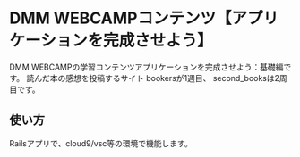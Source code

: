 # DMM WEBCAMPコンテンツ【アプリケーションを完成させよう】

DMM WEBCAMPの学習コンテンツアプリケーションを完成させよう：基礎編です。
読んだ本の感想を投稿するサイト
bookersが1週目、
second_booksは2周目です。

## 使い方

Railsアプリで、cloud9/vsc等の環境で機能します。
